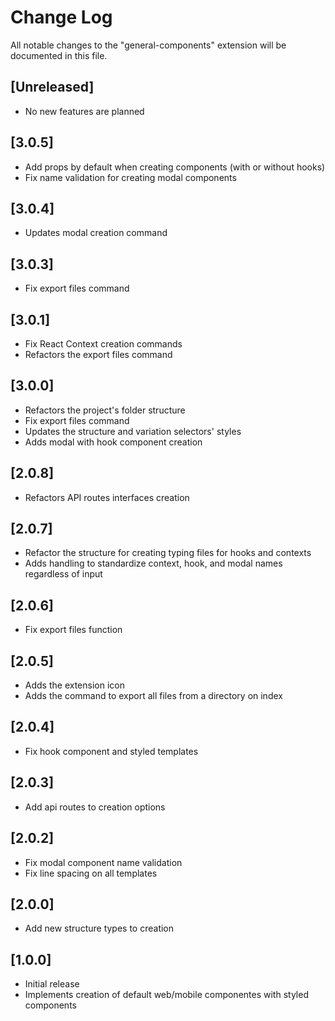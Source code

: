# Change Log

All notable changes to the "general-components" extension will be documented in this file.

## [Unreleased]

- No new features are planned

## [3.0.5]

- Add props by default when creating components (with or without hooks)
- Fix name validation for creating modal components

## [3.0.4]

- Updates modal creation command

## [3.0.3]

- Fix export files command

## [3.0.1]

- Fix React Context creation commands
- Refactors the export files command

## [3.0.0]

- Refactors the project's folder structure
- Fix export files command
- Updates the structure and variation selectors' styles
- Adds modal with hook component creation

## [2.0.8]

- Refactors API routes interfaces creation

## [2.0.7]

- Refactor the structure for creating typing files for hooks and contexts
- Adds handling to standardize context, hook, and modal names regardless of input

## [2.0.6]

- Fix export files function

## [2.0.5]

- Adds the extension icon
- Adds the command to export all files from a directory on index

## [2.0.4]

- Fix hook component and styled templates

## [2.0.3]

- Add api routes to creation options

## [2.0.2]

- Fix modal component name validation
- Fix line spacing on all templates

## [2.0.0]

- Add new structure types to creation

## [1.0.0]

- Initial release
- Implements creation of default web/mobile componentes with styled components
